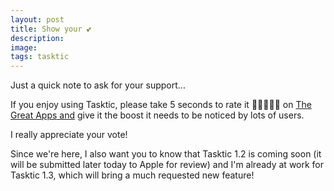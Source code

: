 ```yaml
---
layout: post
title: Show your 💕
description:
image:
tags: tasktic
---
```

Just a quick note to ask for your support...

If you enjoy using Tasktic, please take 5 seconds to rate it 🌟🌟🌟🌟🌟 on [The Great Apps](http://www.thegreatapps.com/apps/tasktic/)[ and](http://www.thegreatapps.com/apps/tasktic/) give it the boost it needs to be noticed by lots of users.

I really appreciate your vote!

Since we're here, I also want you to know that Tasktic 1.2 is coming soon (it will be submitted later today to Apple for review) and I'm already at work for Tasktic 1.3, which will bring a much requested new feature!